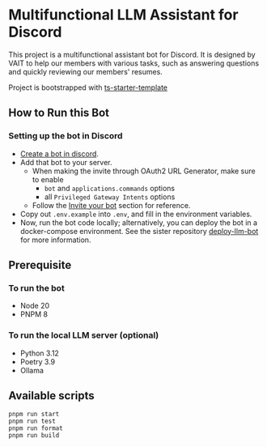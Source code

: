 # Multifunctional LLM Assistant for Discord

This project is a multifunctional assistant bot for Discord. It is designed by VAIT to help our members with various tasks, such as answering questions and quickly reviewing our members' resumes.

Project is bootstrapped with [ts-starter-template](https://github.com/samhwang/ts-starter-template)

## How to Run this Bot

### Setting up the bot in Discord

- [Create a bot in discord](https://interactions-py.github.io/interactions.py/Guides/02%20Creating%20Your%20Bot/).
- Add that bot to your server.
  - When making the invite through OAuth2 URL Generator, make sure to enable 
    - `bot` and `applications.commands` options
    - all `Privileged Gateway Intents` options
  - Follow the [Invite your bot](https://interactions-py.github.io/interactions.py/Guides/02%20Creating%20Your%20Bot/) section for reference.
- Copy out `.env.example` into `.env`, and fill in the environment variables.
- Now, run the bot code locally; alternatively, you can deploy the bot in a docker-compose environment. See the sister repository [deploy-llm-bot](https://github.com/bifrostlab/deploy-llm-bot) for more information.

## Prerequisite

### To run the bot

- Node 20
- PNPM 8

### To run the local LLM server (optional)

- Python 3.12
- Poetry 3.9
- Ollama

## Available scripts

```shell
pnpm run start
pnpm run test
pnpm run format
pnpm run build
```
